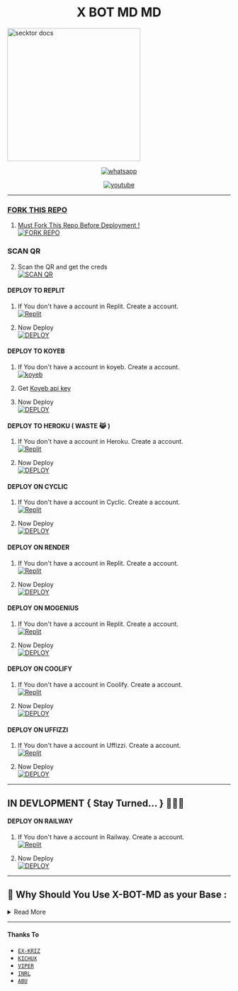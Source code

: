 <p align="center"> 
      <h1 align="center">X BOT MD MD</h1>
  <a href="http://x-md-qr.up.railway.app">
    <img alt="secktor docs" height="300" src="https://i.imgur.com/Q2UNwXR.jpg">
  </a>
</p>
   
<p align="center">

  <a aria-label="Join our chats" href="https://chat.whatsapp.com/JjzEUDkJgke1vPGK3GAvG6" target="_blank">
    <img alt="whatsapp" src="https://img.shields.io/badge/Join Group-25D366?style=for-the-badge&logo=whatsapp&logoColor=white" />
  </a>

  
<p align="center">

  <a aria-label="Tutorial" href="https://youtu.be/fi8Z2DoKTKc?si=wgOl-PcSr72NLz7X" target="_blank">
    <img alt="youtube" src="https://img.shields.io/badge/Tutorial-FF0000?style=for-the-badge&logo=youtube&logoColor=white" />
  
---

### FORK THIS REPO

1. Must Fork This Repo Before Deployment !
   <br> 
<a href="https://github.com/A-S-W-I-N-S-P-A-R-K-Y/X-BOT-MD/fork"><img title="FORK REPO" src="https://img.shields.io/badge/FORK REPO-h?color=black&style=for-the-badge&logo=stackshare"></a>


### SCAN QR

2. Scan the QR and get the creds
   <br>
<a href='http://x-md-qr.up.railway.app' target="_blank"><img alt='SCAN QR' src='https://img.shields.io/badge/Scan_qr-100000?style=for-the-badge&logo=scan&logoColor=white&labelColor=black&color=black'/></a>

#### DEPLOY TO REPLIT 

1. If You don't have a account in Replit. Create a account.
    <br>
<a href='https://www.replit.com/' target="_blank"><img alt='Replit' src='https://img.shields.io/badge/-Create-black?style=for-the-badge&logo=replit'/></a>

2. Now Deploy
    <br>
<a href='https://replit.com/github/A-S-W-I-N-S-P-A-R-K-Y/X-BOT-MD' target="_blank"><img alt='DEPLOY' src='https://img.shields.io/badge/-DEPLOY-black?style=for-the-badge&logo=replit'/></a>

#### DEPLOY TO KOYEB 

1. If You don't have a account in koyeb. Create a account.
    <br>
<a href='https://app.koyeb.com/auth/signup' target="_blank"><img alt='koyeb' src='https://img.shields.io/badge/-Create-black?style=for-the-badge&logo=koyeb'/></a>

2. Get [Koyeb api key](https://app.koyeb.com/account/api)

3. Now Deploy
    <br>
<a href='https://app.koyeb.com/apps/new/import-project' target="_blank"><img alt='DEPLOY' src='https://img.shields.io/badge/-DEPLOY-black?style=for-the-badge&logo=koyeb'/></a>

#### DEPLOY TO HEROKU ( WASTE 😹 )

1. If You don't have a account in Heroku. Create a account.
    <br>
<a href='https://signup.heroku.com/' target="_blank"><img alt='Replit' src='https://img.shields.io/badge/-Create-black?style=for-the-badge&logo=heroku'/></a>

2. Now Deploy
    <br>
<a href='https://chat.whatsapp.com/JjzEUDkJgke1vPGK3GAvG6' target="_blank"><img alt='DEPLOY' src='https://img.shields.io/badge/-DEPLOY-black?style=for-the-badge&logo=heroku'/></a>


#### DEPLOY ON CYCLIC

1. If You don't have a account in Cyclic. Create a account.
    <br>
<a href='https://cyclic.sh' target="_blank"><img alt='Replit' src='https://img.shields.io/badge/-Create-black?style=for-the-badge&logo=microsoft'/></a>

2. Now Deploy
    <br>
<a href='https://cyclic.sh' target="_blank"><img alt='DEPLOY' src='https://img.shields.io/badge/-DEPLOY-black?style=for-the-badge&logo=windows'/></a>


#### DEPLOY ON RENDER

1. If You don't have a account in Replit. Create a account.
    <br>
<a href='https://dashboard.render.com' target="_blank"><img alt='Replit' src='https://img.shields.io/badge/-Create-black?style=for-the-badge&logo=render'/></a>

2. Now Deploy
    <br>
<a href='https://dashboard.render.com' target="_blank"><img alt='DEPLOY' src='https://img.shields.io/badge/-DEPLOY-black?style=for-the-badge&logo=render'/></a>

#### DEPLOY ON MOGENIUS

1. If You don't have a account in Replit. Create a account.
    <br>
<a href='https://mogenius.com' target="_blank"><img alt='Replit' src='https://img.shields.io/badge/-Create-black?style=for-the-badge&logo=genius'/></a>

2. Now Deploy
    <br>
<a href='https://mogenius.com' target="_blank"><img alt='DEPLOY' src='https://img.shields.io/badge/-DEPLOY-black?style=for-the-badge&logo=genius'/></a>


#### DEPLOY ON COOLIFY

1. If You don't have a account in Coolify. Create a account.
    <br>
<a href='https://coolify.io/' target="_blank"><img alt='Replit' src='https://img.shields.io/badge/-Create-black?style=for-the-badge&logo=c'/></a>

2. Now Deploy
    <br>
<a href='https://coolify.io/' target="_blank"><img alt='DEPLOY' src='https://img.shields.io/badge/-DEPLOY-black?style=for-the-badge&logo=C'/></a>


#### DEPLOY ON UFFIZZI

1. If You don't have a account in Uffizzi. Create a account.
    <br>
<a href='https://www.uffizzi.com/' target="_blank"><img alt='Replit' src='https://img.shields.io/badge/-Create-black?style=for-the-badge&logo=x'/></a>

2. Now Deploy
    <br>
<a href='https://www.uffizzi.com/' target="_blank"><img alt='DEPLOY' src='https://img.shields.io/badge/-DEPLOY-black?style=for-the-badge&logo=x'/></a>

---
## IN DEVLOPMENT { Stay Turned... } 🙂🙌🏻 

#### DEPLOY ON RAILWAY

1. If You don't have a account in Railway. Create a account.
    <br>
<a href='https://railway.app' target="_blank"><img alt='Replit' src='https://img.shields.io/badge/-Create-black?style=for-the-badge&logo=railway'/></a>

2. Now Deploy
    <br>
<a href='https://railway.app' target="_blank"><img alt='DEPLOY' src='https://img.shields.io/badge/-DEPLOY-black?style=for-the-badge&logo=railway'/></a>

---

## 🗿 Why Should You Use X-BOT-MD as your Base :

      
<details close>
<summary>Read More</summary>

<br>

- X-BOT-MD is a `fully open source 😹🖐🏻` bot which means `no copyright`.
- X-BOT-MD is a `multi character bot` which means you can `change bot's character` to any of the 8 added characters or add more characters by yourself.
- X-BOT-MD is a `multi database bot Eg : MongoVedi,PostgreMYR,VediDB` which means you can use 3 different databases at the same time.
- X-BOT-MD is a `multi mode` bot which means you can use it in `Self / Public / Private` mode.

  </details> 
    
---

#### Thanks To
* [`EX-KRIZ`](https://github.com/EX-KRIZ)
* [`KICHUX`](https://github.com/TOXIC-KICHUX)
* [`VIPER`](https://github.com/Viper-X0)
* [`INRL`](https://github.com/inrl-official)
* [`ABU`](https://github.com/Afx-Abu)
